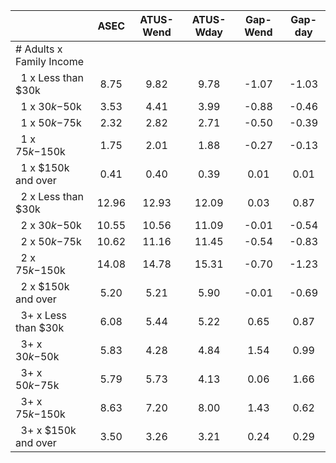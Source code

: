
|                      |         ASEC |    ATUS-Wend |    ATUS-Wday |     Gap-Wend |      Gap-day |
| -------------------- | :----------: | :----------: | :----------: | :----------: | :----------: |
| # Adults x Family Income |              |              |              |              |              |
| &nbsp;&nbsp;1 x Less than $30k |         8.75 |         9.82 |         9.78 |        -1.07 |        -1.03 |
| &nbsp;&nbsp;1 x $30k-$50k |         3.53 |         4.41 |         3.99 |        -0.88 |        -0.46 |
| &nbsp;&nbsp;1 x $50k-$75k |         2.32 |         2.82 |         2.71 |        -0.50 |        -0.39 |
| &nbsp;&nbsp;1 x $75k-$150k |         1.75 |         2.01 |         1.88 |        -0.27 |        -0.13 |
| &nbsp;&nbsp;1 x $150k and over |         0.41 |         0.40 |         0.39 |         0.01 |         0.01 |
| &nbsp;&nbsp;2 x Less than $30k |        12.96 |        12.93 |        12.09 |         0.03 |         0.87 |
| &nbsp;&nbsp;2 x $30k-$50k |        10.55 |        10.56 |        11.09 |        -0.01 |        -0.54 |
| &nbsp;&nbsp;2 x $50k-$75k |        10.62 |        11.16 |        11.45 |        -0.54 |        -0.83 |
| &nbsp;&nbsp;2 x $75k-$150k |        14.08 |        14.78 |        15.31 |        -0.70 |        -1.23 |
| &nbsp;&nbsp;2 x $150k and over |         5.20 |         5.21 |         5.90 |        -0.01 |        -0.69 |
| &nbsp;&nbsp;3+ x Less than $30k |         6.08 |         5.44 |         5.22 |         0.65 |         0.87 |
| &nbsp;&nbsp;3+ x $30k-$50k |         5.83 |         4.28 |         4.84 |         1.54 |         0.99 |
| &nbsp;&nbsp;3+ x $50k-$75k |         5.79 |         5.73 |         4.13 |         0.06 |         1.66 |
| &nbsp;&nbsp;3+ x $75k-$150k |         8.63 |         7.20 |         8.00 |         1.43 |         0.62 |
| &nbsp;&nbsp;3+ x $150k and over |         3.50 |         3.26 |         3.21 |         0.24 |         0.29 |

